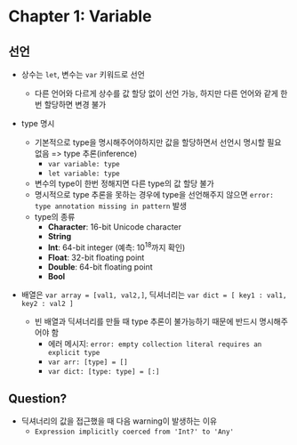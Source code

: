 # Chapter 1: Variable

## 선언

- 상수는 `let`, 변수는 `var` 키워드로 선언

  - 다른 언어와 다르게 상수를 값 할당 없이 선언 가능, 하지만 다른 언어와 같게 한번 할당하면 변경 불가

- type 명시

  - 기본적으로 type을 명시해주어야하지만 값을 할당하면서 선언시 명시할 필요 없음 => type 추론(inference)
    - `var variable: type`
    - `let variable: type`
  - 변수의 type이 한번 정해지면 다른 type의 값 할당 불가
  - 명시적으로 type 추론을 못하는 경우에 type을 선언해주지 않으면 `error: type annotation missing in pattern` 발생
  - type의 종류
    - **Character**: 16-bit Unicode character
    - **String**
    - **Int**: 64-bit integer (예측: $10^{18}$까지 확인)
    - **Float**: 32-bit floating point
    - **Double**: 64-bit floating point
    - **Bool**

- 배열은 `var array = [val1, val2,]`, 딕셔너리는 `var dict = [ key1 : val1, key2 : val2 ]`

  - 빈 배열과 딕셔너리를 만들 때 type 추론이 불가능하기 때문에 반드시 명시해주어야 함
    - 에러 메시지: `error: empty collection literal requires an explicit type`
    - `var arr: [type] = []`
    - `var dict: [type: type] = [:]`

## Question?

- 딕셔너리의 값을 접근했을 때 다음 warning이 발생하는 이유
  - `Expression implicitly coerced from 'Int?' to 'Any'`
